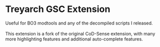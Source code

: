 # Treyarch GSC Extension
Useful for BO3 modtools and any of the decompiled scripts I released. \
\
This extension is a fork of the original CoD-Sense extension, with many more highlighting features and additional auto-complete features.
